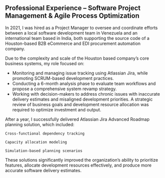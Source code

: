 ## Professional Experience – Software Project Management & Agile Process Optimization

In 2021, I was hired as a Project Manager to oversee and coordinate efforts between a local software development team in Venezuela and an international team based in India, both supporting the source code of a Houston-based B2B eCommerce and EDI procurement automation company.

Due to the complexity and scale of the Houston based company’s core business systems, my role focused on:

- Monitoring and managing issue tracking using Atlassian Jira, while promoting SCRUM-based development practices.
- Conducting a 6-month analysis phase to evaluate team workflows and propose a comprehensive system revamp strategy.
- Working with decision-makers to address chronic issues with inaccurate delivery estimates and misaligned development priorities. A strategic review of business goals and development resource allocation was required to optimize investment and output.

After a year, I successfully delivered Atlassian Jira Advanced Roadmap planning solution, which included:

    Cross-functional dependency tracking

    Capacity allocation modeling

    Simulation-based planning scenarios

These solutions significantly improved the organization’s ability to prioritize features, allocate development resources effectively, and produce more accurate software delivery estimates.
